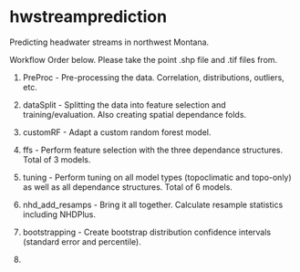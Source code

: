# hwstreamprediction
Predicting headwater streams in northwest Montana.

Workflow Order below. Please take the point .shp file and .tif files from.

1. PreProc - Pre-processing the data. Correlation, distributions, outliers, etc.

2. dataSplit - Splitting the data into feature selection and training/evaluation. Also creating spatial dependance folds.

3. customRF - Adapt a custom random forest model.

4. ffs - Perform feature selection with the three dependance structures. Total of 3 models.

5. tuning - Perform tuning on all model types (topoclimatic and topo-only) as well as all dependance structures. Total of 6 models.

6. nhd_add_resamps - Bring it all together. Calculate resample statistics including NHDPlus.

7. bootstrapping - Create bootstrap distribution confidence intervals (standard error and percentile).

8. 